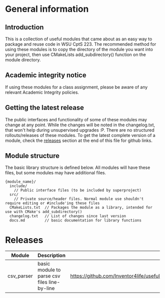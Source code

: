 # General information
## Introduction
This is a collection of useful modules that came about as an easy way to package and reuse code in WSU CptS 223. The recommended method for using these modules is to copy the directory of the module you want into your project, then use CMakeLists add_subdirectory() function on the module directory.

## Academic integrity notice
If using these modules for a class assignment, please be aware of any relevant Academic Integrity policies.

## Getting the latest release
The public interfaces and functionality of some of these modules may change at any point. While the changes will be noted in the changelog.txt, that won't help during unsupervised upgrades :P. There are no structured rollouts/releases of these modules. To get the latest complete version of a module, check the [releases](#releases) section at the end of this file for github links.

## Module structure
The basic library structure is defined below. All modules will have these files, but some modules may have additional files.
```
{module_name}/
  include/
    // Public interface files (to be included by superproject)
  src/
    // Private source/header files. Normal module use shouldn't require editing or #include'ing these files
  CMakeLists.txt  // Packages the module as a library, intended for use with CMake's add_subdirectory()
  changelog.txt   // List of changes since last version
  docs.md         // basic documentation for library functions
```

# Releases
| Module   | Description                                | Link to latest release |
|--------  |-------------                               |------------------------|
|csv_parser|basic module to parse csv files line-by-line|<https://github.com/Inventor4life/useful_modules/tree/4e60061d2b9026615d70d9077b358b30755ced3a>|
